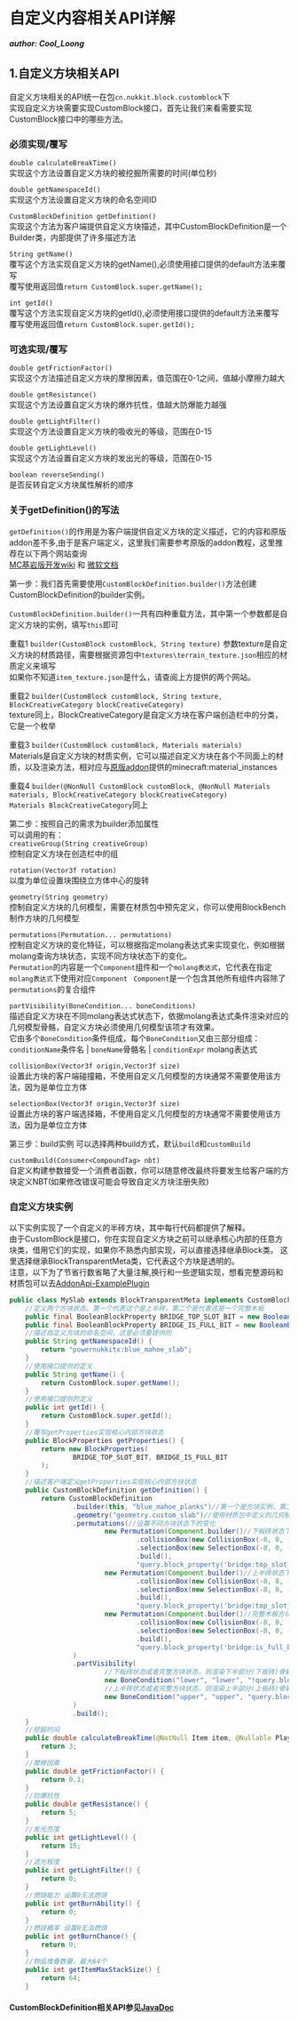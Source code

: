 # 自定义内容相关API详解

_**author: Cool_Loong**_

## 1.自定义方块相关API
自定义方块相关的API统一在包`cn.nukkit.block.customblock`下  
实现自定义方块需要实现CustomBlock接口，首先让我们来看需要实现CustomBlock接口中的哪些方法。

### 必须实现/覆写
`double calculateBreakTime()`  
实现这个方法设置自定义方块的被挖掘所需要的时间(单位秒)

`double getNamespaceId()`  
实现这个方法设置自定义方块的命名空间ID

`CustomBlockDefinition getDefinition()`  
实现这个方法为客户端提供自定义方块描述，其中CustomBlockDefinition是一个Builder类，内部提供了许多描述方法  

`String getName()`  
覆写这个方法实现自定义方块的getName(),必须使用接口提供的default方法来覆写  
覆写使用返回值`return CustomBlock.super.getName();`  

`int getId()`  
覆写这个方法实现自定义方块的getId(),必须使用接口提供的default方法来覆写  
覆写使用返回值`return CustomBlock.super.getId();`
### 可选实现/覆写
`double getFrictionFactor()`  
实现这个方法描述自定义方块的摩擦因素，值范围在0-1之间，值越小摩擦力越大  

`double getResistance()`  
实现这个方法设置自定义方块的爆炸抗性，值越大防爆能力越强  

`double getLightFilter()`  
实现这个方法设置自定义方块的吸收光的等级，范围在0-15

`double getLightLevel()`  
实现这个方法设置自定义方块的发出光的等级，范围在0-15

`boolean reverseSending()`  
是否反转自定义方块属性解析的顺序

### 关于getDefinition()的写法
`getDefinition()`的作用是为客户端提供自定义方块的定义描述，它的内容和原版addon差不多,由于是客户端定义，这里我们需要参考原版的addon教程，这里推荐在以下两个网站查询  
[MC基岩版开发wiki](https://wiki.bedrock.dev/guide/introduction.html) 和 [微软文档](https://learn.microsoft.com/en-us/minecraft/creator/reference/)

第一步：我们首先需要使用`CustomBlockDefinition.builder()`方法创建CustomBlockDefinition的builder实例。

`CustomBlockDefinition.builder()`一共有四种重载方法，其中第一个参数都是自定义方块的实例，填写`this`即可

重载1 `builder(CustomBlock customBlock, String texture)`
参数texture是自定义方块的材质路径，需要根据资源包中`textures\terrain_texture.json`相应的材质定义来填写  
如果你不知道`item_texture.json`是什么，请查阅上方提供的两个网站。

重载2 `builder(CustomBlock customBlock, String texture, BlockCreativeCategory blockCreativeCategory)`  
texture同上，BlockCreativeCategory是自定义方块在客户端创造栏中的分类，它是一个枚举

重载3 `builder(CustomBlock customBlock, Materials materials)`  
Materials是自定义方块的材质实例，它可以描述自定义方块在各个不同面上的材质，以及渲染方法，相对应与[原版addon](https://learn.microsoft.com/en-us/minecraft/creator/reference/content/blockreference/examples/blockcomponents/minecraftblock_material_instances)提供的minecraft:material_instances

重载4 `builder(@NonNull CustomBlock customBlock, @NonNull Materials materials, BlockCreativeCategory blockCreativeCategory)`  
`Materials BlockCreativeCategory`同上

第二步：按照自己的需求为builder添加属性  
可以调用的有：  
`creativeGroup(String creativeGroup)`  
控制自定义方块在创造栏中的组  

`rotation(Vector3f rotation)`  
以度为单位设置块围绕立方体中心的旋转  

`geometry(String geometry)`  
控制自定义方块的几何模型，需要在材质包中预先定义，你可以使用BlockBench制作方块的几何模型  

`permutations(Permutation... permutations)`  
控制自定义方块的变化特征，可以根据指定molang表达式来实现变化，例如根据molang查询方块状态，实现不同方块状态下的变化。  
`Permutation`的内容是一个`Component`组件和一个`molang表达式`，它代表在指定`molang表达式`下使用对应`Component ` 
`Component`是一个包含其他所有组件内容除了`permutations`的复合组件

`partVisibility(BoneCondition... boneConditions)`  
描述自定义方块在不同molang表达式状态下，依据molang表达式条件渲染对应的几何模型骨骼，自定义方块必须使用几何模型该项才有效果。  
它由多个`BoneCondition`条件组成，每个`BoneCondition`又由三部分组成：  
`conditionName`条件名 | `boneName`骨骼名 | `conditionExpr` molang表达式  

`collisionBox(Vector3f origin,Vector3f size)`  
设置此方块的客户端碰撞箱，不使用自定义几何模型的方块通常不需要使用该方法，因为是单位立方体

`selectionBox(Vector3f origin,Vector3f size)`  
设置此方块的客户端选择箱，不使用自定义几何模型的方块通常不需要使用该方法，因为是单位立方体

第三步：build实例
可以选择两种build方式，默认`build`和`customBuild`

`customBuild(Consumer<CompoundTag> nbt)`  
自定义构建参数接受一个消费者函数，你可以随意修改最终将要发生给客户端的方块定义NBT(如果修改错误可能会导致自定义方块注册失败)

### 自定义方块实例
以下实例实现了一个自定义的半砖方块，其中每行代码都提供了解释。  
由于CustomBlock是接口，你在实现自定义方块之前可以继承核心内部的任意方块类，借用它们的实现，如果你不熟悉内部实现，可以直接选择继承Block类。
这里选择继承BlockTransparentMeta类，它代表这个方块是透明的。  
注意，以下为了节省行数省略了大量注解,换行和一些逻辑实现，想看完整源码和材质包可以去[AddonApi-ExamplePlugin](https://github.com/PowerNukkitX/AddonApi-ExamplePlugin)
```java
public class MySlab extends BlockTransparentMeta implements CustomBlock {
    //定义两个方块状态，第一个代表这个是上半砖，第二个是代表这是一个完整木板
    public final BooleanBlockProperty BRIDGE_TOP_SLOT_BIT = new BooleanBlockProperty("bridge:top_slot_bit", false);
    public final BooleanBlockProperty BRIDGE_IS_FULL_BIT = new BooleanBlockProperty("bridge:is_full_bit", false);
    //描述自定义方块的命名空间，这是必须要提供的
    public String getNamespaceId() {
        return "powernukkitx:blue_mahoe_slab";
    }
    //使用接口提供的定义
    public String getName() {
        return CustomBlock.super.getName();
    }
    //使用接口提供的定义
    public int getId() {
        return CustomBlock.super.getId();
    }
    //覆写getProperties实现核心内部方块状态
    public BlockProperties getProperties() {
        return new BlockProperties(
                BRIDGE_TOP_SLOT_BIT, BRIDGE_IS_FULL_BIT
        );
    }
    //描述客户端定义getProperties实现核心内部方块状态
    public CustomBlockDefinition getDefinition() {
        return CustomBlockDefinition
                .builder(this, "blue_mahoe_planks")//第一个是方块实例，第二个是方块材质名
                .geometry("geometry.custom_slab")//使用材质包中定义的几何模型
                .permutations(//设置不同方块状态下的变化
                        new Permutation(Component.builder()//下板砖状态下，该方块的碰撞箱和选择箱
                                .collisionBox(new CollisionBox(-8, 0, -8, 16, 8, 16))
                                .selectionBox(new SelectionBox(-8, 0, -8, 16, 8, 16))
                                .build(),
                                "query.block_property('bridge:top_slot_bit') == false && query.block_property('bridge:is_full_bit') == false"),
                        new Permutation(Component.builder()//上半砖状态下，该方块的碰撞箱和选择箱
                                .collisionBox(new CollisionBox(-8, 8, -8, 16, 16, 16))
                                .selectionBox(new SelectionBox(-8, 8, -8, 16, 16, 16))
                                .build(),
                                "query.block_property('bridge:top_slot_bit') == true && query.block_property('bridge:is_full_bit') == false"),
                        new Permutation(Component.builder()//完整木板方块状态下，该方块的碰撞箱和选择箱
                                .collisionBox(new CollisionBox(-8, 0, -8, 16, 16, 16))
                                .selectionBox(new SelectionBox(-8, 0, -8, 16, 16, 16))
                                .build(),
                                "query.block_property('bridge:is_full_bit') == true")
                )
                .partVisibility(
                        //下板砖状态或者完整方块状态，则渲染下半部分(下板砖)骨骼
                        new BoneCondition("lower", "lower", "!query.block_property('bridge:top_slot_bit') || query.block_property('bridge:is_full_bit')"),
                        //上半砖状态或者完整方块状态，则渲染上半部分(上板砖)骨骼
                        new BoneCondition("upper", "upper", "query.block_property('bridge:top_slot_bit') || query.block_property('bridge:is_full_bit')")
                )
                .build();
    }
    //挖掘时间
    public double calculateBreakTime(@NotNull Item item, @Nullable Player player) {
        return 3;
    }
    //摩擦因素
    public double getFrictionFactor() {
        return 0.1;
    }
    //防爆抗性
    public double getResistance() {
        return 5;
    }
    //发光亮度
    public int getLightLevel() {
        return 15;
    }
    //滤光程度
    public int getLightFilter() {
        return 0;
    }
    //燃烧能力 设置0无法燃烧
    public int getBurnAbility() {
        return 0;
    }
    //燃烧概率 设置0无法燃烧
    public int getBurnChance() {
        return 0;
    }
    //物品堆叠数量，最大64个
    public int getItemMaxStackSize() {
        return 64;
    }
```

#### CustomBlockDefinition相关API参见[JavaDoc](https://javadoc.io/doc/cn.powernukkitx/powernukkitx/latest/cn/nukkit/block/customblock/CustomBlockDefinition.html)